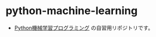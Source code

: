 # python-machine-learning

* [Python機械学習プログラミング](http://book.impress.co.jp/books/1115101122 "Python機械学習プログラミング 達人データサイエンティストによる理論と実践 - インプレスブックス") の自習用リポジトリです。